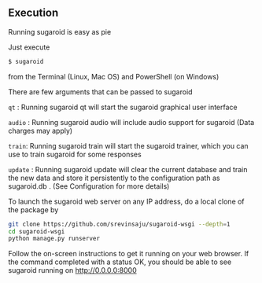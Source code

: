 ## Execution

Running sugaroid is easy as pie

Just execute

```bash
$ sugaroid
```


from the Terminal (Linux, Mac OS) and PowerShell (on Windows)

There are few arguments that can be passed to sugaroid

```qt``` : Running sugaroid qt will start the sugaroid graphical user interface

```audio``` : Running sugaroid audio will include audio support for sugaroid (Data charges may apply)

```train```: Running sugaroid train will start the sugaroid trainer, which you can use to train sugaroid for some responses

```update``` : Running sugaroid update will clear the current database and train the new data and store it persistently to the configuration path as sugaroid.db . (See Configuration for more details)

To launch the sugaroid web server on any IP address, do a local clone of the package by

```bash
git clone https://github.com/srevinsaju/sugaroid-wsgi --depth=1
cd sugaroid-wsgi
python manage.py runserver
```
Follow the on-screen instructions to get it running on your web browser. If the command completed with a status OK, you should be able to see sugaroid running on http://0.0.0.0:8000

